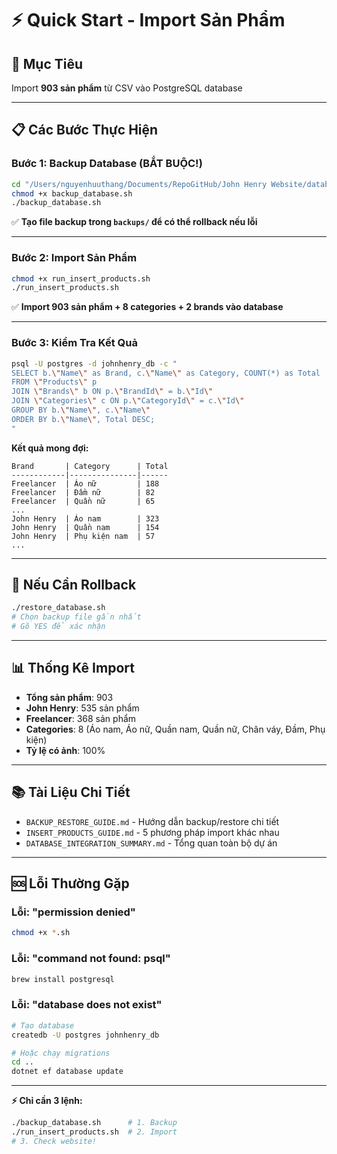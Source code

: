 # ⚡ Quick Start - Import Sản Phẩm

## 🎯 Mục Tiêu
Import **903 sản phẩm** từ CSV vào PostgreSQL database

---

## 📋 Các Bước Thực Hiện

### **Bước 1: Backup Database (BẮT BUỘC!)**
```bash
cd "/Users/nguyenhuuthang/Documents/RepoGitHub/John Henry Website/database"
chmod +x backup_database.sh
./backup_database.sh
```
✅ **Tạo file backup trong `backups/` để có thể rollback nếu lỗi**

---

### **Bước 2: Import Sản Phẩm**
```bash
chmod +x run_insert_products.sh
./run_insert_products.sh
```
✅ **Import 903 sản phẩm + 8 categories + 2 brands vào database**

---

### **Bước 3: Kiểm Tra Kết Quả**
```bash
psql -U postgres -d johnhenry_db -c "
SELECT b.\"Name\" as Brand, c.\"Name\" as Category, COUNT(*) as Total
FROM \"Products\" p
JOIN \"Brands\" b ON p.\"BrandId\" = b.\"Id\"
JOIN \"Categories\" c ON p.\"CategoryId\" = c.\"Id\"
GROUP BY b.\"Name\", c.\"Name\"
ORDER BY b.\"Name\", Total DESC;
"
```

**Kết quả mong đợi:**
```
Brand       | Category      | Total
------------|---------------|------
Freelancer  | Áo nữ         | 188
Freelancer  | Đầm nữ        | 82
Freelancer  | Quần nữ       | 65
...
John Henry  | Áo nam        | 323
John Henry  | Quần nam      | 154
John Henry  | Phụ kiện nam  | 57
...
```

---

## 🔄 Nếu Cần Rollback

```bash
./restore_database.sh
# Chọn backup file gần nhất
# Gõ YES để xác nhận
```

---

## 📊 Thống Kê Import

- **Tổng sản phẩm**: 903
- **John Henry**: 535 sản phẩm
- **Freelancer**: 368 sản phẩm
- **Categories**: 8 (Áo nam, Áo nữ, Quần nam, Quần nữ, Chân váy, Đầm, Phụ kiện)
- **Tỷ lệ có ảnh**: 100%

---

## 📚 Tài Liệu Chi Tiết

- `BACKUP_RESTORE_GUIDE.md` - Hướng dẫn backup/restore chi tiết
- `INSERT_PRODUCTS_GUIDE.md` - 5 phương pháp import khác nhau
- `DATABASE_INTEGRATION_SUMMARY.md` - Tổng quan toàn bộ dự án

---

## 🆘 Lỗi Thường Gặp

### Lỗi: "permission denied"
```bash
chmod +x *.sh
```

### Lỗi: "command not found: psql"
```bash
brew install postgresql
```

### Lỗi: "database does not exist"
```bash
# Tạo database
createdb -U postgres johnhenry_db

# Hoặc chạy migrations
cd ..
dotnet ef database update
```

---

**⚡ Chỉ cần 3 lệnh:**
```bash
./backup_database.sh      # 1. Backup
./run_insert_products.sh  # 2. Import
# 3. Check website!
```
